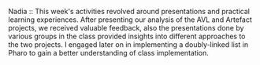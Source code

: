 Nadia ::
This week's activities revolved around presentations and practical learning experiences. 
After presenting our analysis of the AVL and Artefact projects, we received valuable feedback, also the presentations done by various groups in the class provided insights into different approaches to the two projects. 
I engaged later on in implementing a doubly-linked list in Pharo to gain a better understanding of class implementation.